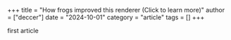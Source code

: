 +++
title = "How frogs improved this renderer (Click to learn more)"
author = ["deccer"]
date = "2024-10-01"
category = "article"
tags = []
+++

first article